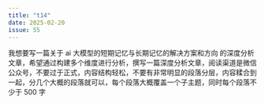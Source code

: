 ```yaml
---
title: "t14"
date: 2025-02-20
issue: 55
---
```


我想要写一篇关于 ai 大模型的短期记忆与长期记忆的解决方案和方向 的深度分析文章，希望通过构建多个维度进行分析，撰写一篇深度分析文章，阅读渠道是微信公众号，不要过于正式，内容结构轻松，不要有非常明显的段落分层，内容糅合到一起，分几个大概的段落就可以，每个段落大概覆盖一个子主题，同时每个段落不少于 500 字

